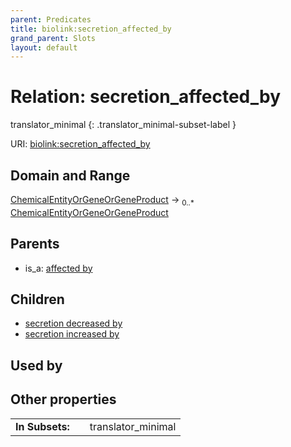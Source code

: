 ```yaml
---
parent: Predicates
title: biolink:secretion_affected_by
grand_parent: Slots
layout: default
---
```


# Relation: secretion_affected_by

translator_minimal
{: .translator_minimal-subset-label }




URI: [biolink:secretion_affected_by](https://w3id.org/biolink/vocab/secretion_affected_by)

## Domain and Range

[ChemicalEntityOrGeneOrGeneProduct](ChemicalEntityOrGeneOrGeneProduct.md) ->  <sub>0..\*</sub> [ChemicalEntityOrGeneOrGeneProduct](ChemicalEntityOrGeneOrGeneProduct.md)

## Parents

 *  is_a: [affected by](affected_by.md)

## Children

 *  [secretion decreased by](secretion_decreased_by.md)
 *  [secretion increased by](secretion_increased_by.md)

## Used by


## Other properties

|  |  |  |
| --- | --- | --- |
| **In Subsets:** | | translator_minimal |

